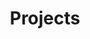 ---
title: "Projects"
banner: 
  - image: "/uploads/private-residence-102.jpg"
    title: "Extraordinary Work"
    meta: ""
icons: []
location: ""
featured_image: ""
description: ""
yoast_keyword: ""
seo_description: 
seo_title: 
---
